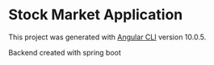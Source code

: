 # Stock Market Application

This project was generated with [Angular CLI](https://github.com/angular/angular-cli) version 10.0.5.

Backend created with spring boot
